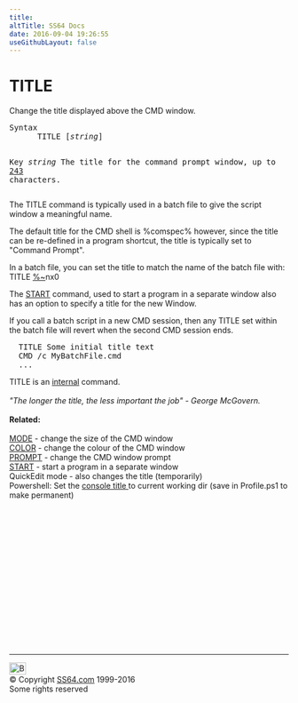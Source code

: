 ```yaml
---
title:
altTitle: SS64 Docs
date: 2016-09-04 19:26:55
useGithubLayout: false
---
```

<!-- #BeginLibraryItem "/Library/head_nt.lbi" --><!-- #EndLibraryItem --><h1>TITLE </h1> 
<p>Change the title displayed above the CMD window.</p>
<pre>Syntax 
      TITLE [<i>string</i>]

Key
   <i>string</i>   The title for the command prompt window, up to <a href="http://ss64.org/viewtopic.php?id=1621">243</a> characters.</pre>
<p>  The TITLE command is typically used in a batch file to give the script window a meaningful name.</p>
<p>The default title for the CMD shell is %comspec% however, since the title can  be re-defined in a program shortcut, the title is typically set to "Command Prompt".</p>
<p>In a batch file, you can set the title to match the name of the batch file with:<br>
<span class="code">TITLE <a href="syntax-args.html">%~</a>nx0</span></p>
<p>The <a href="start.html">START</a> command, used to start a program in a separate window also has an option to specify a title for the new Window.</p>
<p>If you call a batch script in a new CMD session, then any TITLE set within the batch file will revert when the second CMD session ends.</p>
<pre>  TITLE Some initial title text
  CMD /c MyBatchFile.cmd
  ...</pre>
<p>TITLE is an <a href="syntax-internal.html">internal</a> command.<br>
  <br>
  <i class="quote">"The longer the title, the less important the job" - George 
  McGovern.</i><br>
  <br>
  <b>Related:</b><br>
  <br>
  <a href="mode.html">MODE</a> - change the size of the CMD window<br>
  <a href="color.html">COLOR</a> - change the colour of the CMD window<br>
  <a href="prompt.html">PROMPT</a> - change the CMD window prompt<br>
<a href="start.html">START</a> - start a program in a separate window<br>
QuickEdit mode - also changes the title (temporarily)<br>
Powershell: Set the <a href="http://blogs.msdn.com/b/powershell/archive/2006/07/21/setting--the-console-title-to-be-your-current-working-directory.aspx">console title </a> to current working dir (save in Profile.ps1 to make permanent)</p><!-- #BeginLibraryItem "/Library/foot_nt.lbi" --><p>
<!-- windows300 -->
<ins class="adsbygoogle" style="display:inline-block;width:300px;height:250px" data-ad-client="ca-pub-6140977852749469" data-ad-slot="7649547908"></ins>
<script>
(adsbygoogle = window.adsbygoogle || []).push({});
</script></p>
<hr>
<div id="bl" class="footer"><a href="title.html#"><img src="../images/top.png" width="30" height="22" alt="Back to the Top"></a></div>
<div id="br" class="footer, tagline">© Copyright <a href="http://ss64.com/">SS64.com</a> 1999-2016<br>
Some rights reserved</div><!-- #EndLibraryItem -->

